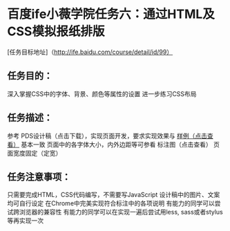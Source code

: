 # 百度ife小薇学院任务六：通过HTML及CSS模拟报纸排版  
[任务目标地址]（http://ife.baidu.com/course/detail/id/99）  

## 任务目的：
深入掌握CSS中的字体、背景、颜色等属性的设置
进一步练习CSS布局
## 任务描述：
参考 PDS设计稿（点击下载），实现页面开发，要求实现效果与 [样例（点击查看）](http://7xrp04.com1.z0.glb.clouddn.com/task_1_6_2.jpg) 基本一致
页面中的各字体大小，内外边距等可参看 标注图（点击查看）
页面宽度固定（定宽）<br/>
## 任务注意事项：
只需要完成HTML，CSS代码编写，不需要写JavaScript
设计稿中的图片、文案均可自行设定
在Chrome中完美实现符合标注中的各项说明
有能力的同学可以尝试跨浏览器的兼容性
有能力的同学可以在实现一遍后尝试用less, sass或者stylus等再实现一次
